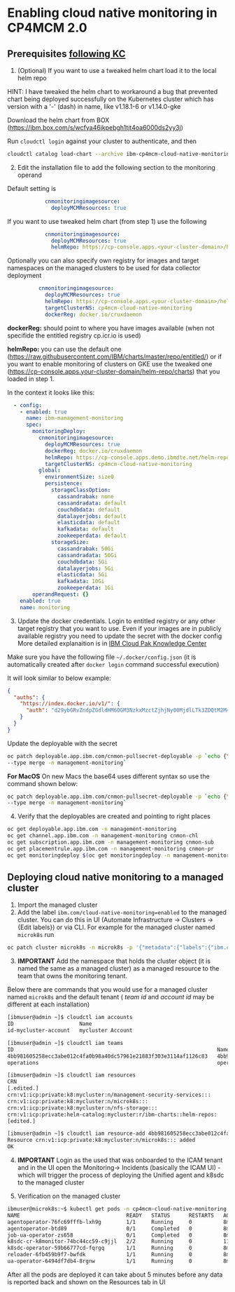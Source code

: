 
# Enabling cloud native monitoring in CP4MCM 2.0

## Prerequisites [following KC](https://www.ibm.com/support/knowledgecenter/pl/SSFC4F_2.0.0/icam/install_mcm_klusterlet_no_helm.html#configure_cnmon) 

1. (Optional) If you want to use a tweaked helm chart load it to the local helm repo

HINT: I have tweaked the helm chart to workaround a bug that prevented chart being deployed successfully on the Kubernetes cluster which has version with a '-' (dash) in name, like v1.18.1-6 or v1.14.0-gke

Download the helm chart from BOX (https://ibm.box.com/s/wcfya46jkpebgh1tjt4oa6000ds2yy3j)

Run `cloudctl login` against your cluster to authenticate, and then

```bash
cloudctl catalog load-chart --archive ibm-cp4mcm-cloud-native-monitoring-1.3.0.tgz
```


2. Edit the installation file to add the following section to the monitoring operand

Default setting is

```yaml
            cnmonitoringimagesource:
              deployMCMResources: true
```

If you want to use tweaked helm chart (from step 1) use the following

```yaml
            cnmonitoringimagesource:
              deployMCMResources: true
              helmRepo: https://cp-console.apps.<your-cluster-domain>/helm-repo/charts
```

Optionally you can also specify own registry for images and target namespaces on the managed clusters to be used for data collector deployment

```yaml
          cnmonitoringimagesource:
            deployMCMResources: true
            helmRepo: https://cp-console.apps.<your-cluster-domain>/helm-repo/charts
            targetClusterNS: cp4mcm-cloud-native-monitoring
            dockerReg: docker.io/cruxdaemon
```

**dockerReg:** should point to where you have images available (when not specifide the entitled registry cp.icr.io is used)

**helmRepo:** you can use the default one (https://raw.githubusercontent.com/IBM/charts/master/repo/entitled/) or if you want to enable monitoring of clusters on GKE use the tweaked one (https://cp-console.apps.your-cluster-domain/helm-repo/charts) that you loaded in step 1.


In the context it looks like this:

```yaml
  - config:
    - enabled: true
      name: ibm-management-monitoring
      spec:
        monitoringDeploy:
          cnmonitoringimagesource:
            deployMCMResources: true
            dockerReg: docker.io/cruxdaemon
            helmRepo: https://cp-console.apps.demo.ibmdte.net/helm-repo/charts
            targetClusterNS: cp4mcm-cloud-native-monitoring
          global:
            environmentSize: size0
            persistence:
              storageClassOption:
                cassandrabak: none
                cassandradata: default
                couchdbdata: default
                datalayerjobs: default
                elasticdata: default
                kafkadata: default
                zookeeperdata: default
              storageSize:
                cassandrabak: 50Gi
                cassandradata: 50Gi
                couchdbdata: 5Gi
                datalayerjobs: 5Gi
                elasticdata: 5Gi
                kafkadata: 10Gi
                zookeeperdata: 1Gi
        operandRequest: {}
    enabled: true
    name: monitoring
 ```

3. Update the docker credentials. Login to entitled registry or any other target registry that you want to use. Even if your images are in publicly available registry you need to update the secret with the docker config
   More detailed explanaition is in [IBM Cloud Pak Knowledge Center](https://www.ibm.com/support/knowledgecenter/pl/SSFC4F_2.0.0/icam/install_mcm_klusterlet_no_helm.html#configure_cnmon)

Make sure you have the following file `~/.docker/config.json` (it is automatically created after `docker login` command successful execution)

It will look similar to below example:

```json
{
  "auths": {
    "https://index.docker.io/v1/": {
      "auth": "d29ybGRvZndpZGdldHM6OGM3NzkxMzctZjhjNy00MjdlLTk3ZDQtM2M4MDMzZGIzZjJk"
    }
  }
}
```

Update the deployable with the secret

```bash
oc patch deployable.app.ibm.com/cnmon-pullsecret-deployable -p `echo {\"spec\":{\"template\":{\"data\":{\".dockerconfigjson\":\"$(cat $HOME/.docker/config.json | base64 -w 0)\"}}}}` \
--type merge -n management-monitoring`
```

**For MacOS** On new Macs the base64 uses different syntax so use the command shown below:

```bash
oc patch deployable.app.ibm.com/cnmon-pullsecret-deployable -p `echo {\"spec\":{\"template\":{\"data\":{\".dockerconfigjson\":\"$(cat $HOME/.docker/config.json | base64 )\"}}}}` \
--type merge -n management-monitoring`
```

4. Verify that the deployables are created and pointing to right places

```bash
oc get deployable.app.ibm.com -n management-monitoring
oc get channel.app.ibm.com -n management-monitoring cnmon-chl
oc get subscription.app.ibm.com -n management-monitoring cnmon-sub
oc get placementrule.app.ibm.com -n management-monitoring cnmon-pr
oc get monitoringdeploy $(oc get monitoringdeploy -n management-monitoring --no-headers | awk '{print $1}') -n management-monitoring -o yaml | grep 'helmRepo\|dockerReg'
```

## Deploying cloud native monitoring to a managed cluster

1. Import the managed cluster
2. Add the label `ibm.com/cloud-native-monitoring=enabled` to the managed cluster. You can do this in UI (Automate Infrastructure -> Clusters -> {Edit labels}) or via CLI. For example for the managed cluster named `microk8s` run

```bash
oc patch cluster microk8s -n microk8s -p '{"metadata":{"labels":{"ibm.com/cloud-native-monitoring":"enabled"}}}'
```

3. **IMPORTANT** Add the namespace that holds the cluster object (it is named the same as a managed cluster) as a managed resource to the team that owns the monitoring tenant.

Below there are commands that you would use for a managed cluster named `microk8s` and the default tenant ( *team id* and *account id* may be different at each installation)

```bash
[ibmuser@admin ~]$ cloudctl iam accounts
ID                     Name   
id-mycluster-account   mycluster Account   

[ibmuser@admin ~]$ cloudctl iam teams
ID                                                                 Name                                                                       Groups   Users   Account   
4bb981605258ecc3abe012c4fa0b98a40dc57961e21883f303e3114af1126c83   4bb981605258ecc3abe012c4fa0b98a40dc57961e21883f303e3114af1126c83-default   0        0       mycluster Account   
operations                                                         operations                                                                 1        1       mycluster Account   

[ibmuser@admin ~]$ cloudctl iam resources
CRN   
[.edited.]
crn:v1:icp:private:k8:mycluster:n/management-security-services:::   
crn:v1:icp:private:k8:mycluster:n/microk8s:::   
crn:v1:icp:private:k8:mycluster:n/nfs-storage:::   
crn:v1:icp:private:helm-catalog:mycluster:r/ibm-charts::helm-repos:   
[edited.]

[ibmuser@admin ~]$ cloudctl iam resource-add 4bb981605258ecc3abe012c4fa0b98a40dc57961e21883f303e3114af1126c83 -r crn:v1:icp:private:k8:mycluster:n/microk8s::: 
Resource crn:v1:icp:private:k8:mycluster:n/microk8s::: added
OK
```

4. **IMPORTANT** Login as the used that was onboarded to the ICAM tenant and in the UI open the Monitoring-> Incidents (basically the ICAM UI) - which will trigger the process of deploying the Unified agent and k8sdc to the managed cluster
   
5. Verification on the managed cluster

```bash
ibmuser@microk8s:~$ kubectl get pods -n cp4mcm-cloud-native-monitoring
NAME                                  READY   STATUS      RESTARTS   AGE
agentoperator-76fc69fffb-lxh9g        1/1     Running     0          8m16s
agentoperator-btd89                   0/1     Completed   0          8m16s
job-ua-operator-zs658                 0/1     Completed   0          8m16s
k8sdc-cr-k8monitor-74bc44cc59-c9jjl   2/2     Running     0          119s
k8sdc-operator-59b66777cd-fqrgq       1/1     Running     0          8m16s
reloader-6fb459b9f7-bwfdk             1/1     Running     0          8m16s
ua-operator-6494df7db4-8rgnw          1/1     Running     0          8m16s
```

After all the pods are deployed it can take about 5 minutes before any data is reported back and shown on the Resources tab in UI




